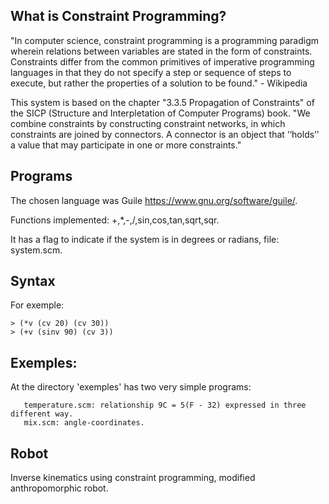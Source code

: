 What is Constraint Programming?
--------------------

"In computer science, constraint programming is a programming paradigm wherein relations between variables are stated in the form of constraints. Constraints differ from the common primitives of imperative programming languages in that they do not specify a step or sequence of steps to execute, but rather the properties of a solution to be found." - Wikipedia

This system is based on the chapter "3.3.5 Propagation of Constraints" of the SICP (Structure and Interpletation of Computer Programs) book. "We combine constraints by constructing constraint networks, in which constraints are joined
by connectors. A connector is an object that ‘‘holds’’ a value that may participate in one or more
constraints."

Programs
------

The chosen language was Guile <https://www.gnu.org/software/guile/>.

Functions implemented: +,*,-,/,sin,cos,tan,sqrt,sqr.

It has a flag to indicate if the system is in degrees or radians, file: system.scm.

Syntax
-----

For exemple:

	> (*v (cv 20) (cv 30))
	> (+v (sinv 90) (cv 3))

Exemples:
-------

At the directory 'exemples' has two very simple programs:

       temperature.scm: relationship 9C = 5(F - 32) expressed in three different way.
       mix.scm: angle-coordinates.

Robot
-----

Inverse kinematics using constraint programming, modified anthropomorphic robot.
